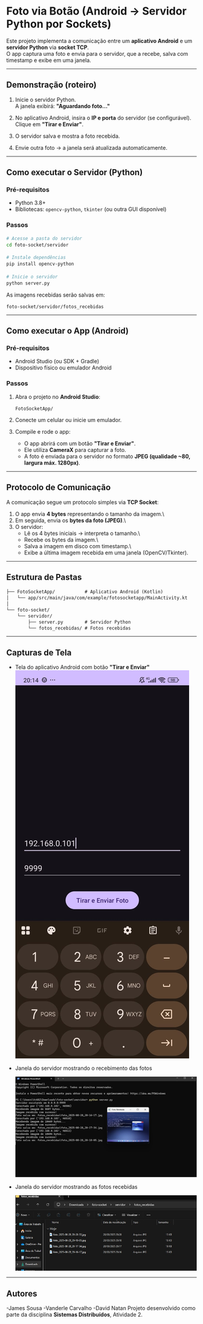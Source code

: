 # Foto via Botão (Android → Servidor Python por Sockets)

Este projeto implementa a comunicação entre um **aplicativo Android** e
um **servidor Python** via **socket TCP**.\
O app captura uma foto e envia para o servidor, que a recebe, salva com
timestamp e exibe em uma janela.

------------------------------------------------------------------------

##  Demonstração (roteiro)

1.  Inicie o servidor Python.\
    A janela exibirá: **"Aguardando foto..."**

2.  No aplicativo Android, insira o **IP e porta** do servidor (se
    configurável).\
    Clique em **"Tirar e Enviar"**.

3.  O servidor salva e mostra a foto recebida.

4.  Envie outra foto → a janela será atualizada automaticamente.

------------------------------------------------------------------------

## Como executar o Servidor (Python)

### Pré-requisitos

-   Python 3.8+
-   Bibliotecas: `opencv-python`, `tkinter` (ou outra GUI disponível)

### Passos

``` bash
# Acesse a pasta do servidor
cd foto-socket/servidor

# Instale dependências
pip install opencv-python

# Inicie o servidor
python server.py
```

As imagens recebidas serão salvas em:

    foto-socket/servidor/fotos_recebidas

------------------------------------------------------------------------

## Como executar o App (Android)

### Pré-requisitos

-   Android Studio (ou SDK + Gradle)
-   Dispositivo físico ou emulador Android

### Passos

1.  Abra o projeto no **Android Studio**:

        FotoSocketApp/

2.  Conecte um celular ou inicie um emulador.

3.  Compile e rode o app:

    -   O app abrirá com um botão **"Tirar e Enviar"**.
    -   Ele utiliza **CameraX** para capturar a foto.
    -   A foto é enviada para o servidor no formato **JPEG (qualidade
        \~80, largura máx. 1280px)**.

------------------------------------------------------------------------

## Protocolo de Comunicação

A comunicação segue um protocolo simples via **TCP Socket**:

1.  O app envia **4 bytes** representando o tamanho da imagem.\
2.  Em seguida, envia os **bytes da foto (JPEG)**.\
3.  O servidor:
    -   Lê os 4 bytes iniciais → interpreta o tamanho.\
    -   Recebe os bytes da imagem.\
    -   Salva a imagem em disco com timestamp.\
    -   Exibe a última imagem recebida em uma janela (OpenCV/Tkinter).

------------------------------------------------------------------------

## Estrutura de Pastas

    ├── FotoSocketApp/           # Aplicativo Android (Kotlin)
    │   └── app/src/main/java/com/example/fotosocketapp/MainActivity.kt
    │
    └── foto-socket/
        └── servidor/
            ├── server.py        # Servidor Python
            └── fotos_recebidas/ # Fotos recebidas

------------------------------------------------------------------------

## Capturas de Tela

-   Tela do aplicativo Android com botão **"Tirar e Enviar"**\
	![tela aplicativo](tela_inicial.jpeg)

-   Janela do servidor mostrando o recebimento das fotos
  
	![tela servidor recendo as fotos](servidor.jpeg)

- Janela do servidor mostrando as fotos recebidas
  
	![tela fotos recebidas](fotos_recebidas.jpeg)

------------------------------------------------------------------------

## Autores
-James Sousa
-Vanderle Carvalho
-David Natan
Projeto desenvolvido como parte da disciplina **Sistemas Distribuídos**,
Atividade 2.
